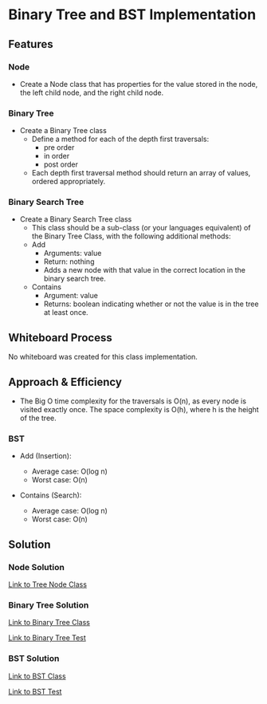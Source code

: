 # Binary Tree and BST Implementation

## Features

### Node

- Create a Node class that has properties for the value stored in the node, the left child node, and the right child node.

### Binary Tree

- Create a Binary Tree class
  - Define a method for each of the depth first traversals:
    - pre order
    - in order
    - post order
  - Each depth first traversal method should return an array of values, ordered appropriately.

### Binary Search Tree

- Create a Binary Search Tree class
  - This class should be a sub-class (or your languages equivalent) of the Binary Tree Class, with the following additional methods:
  - Add
    - Arguments: value
    - Return: nothing
    - Adds a new node with that value in the correct location in the binary search tree.
  - Contains
    - Argument: value
    - Returns: boolean indicating whether or not the value is in the tree at least once.

## Whiteboard Process

No whiteboard was created for this class implementation.

## Approach & Efficiency

- The Big O time complexity for the traversals is O(n), as every node is visited exactly once. The space complexity is O(h), where h is the height of the tree.

### BST

- Add (Insertion):
  - Average case: O(log n)
  - Worst case: O(n)

- Contains (Search):
  - Average case: O(log n)
  - Worst case: O(n)

## Solution

### Node Solution

[Link to Tree Node Class](lib/src/main/java/datastructures/trees/Node.java)

### Binary Tree Solution

[Link to Binary Tree Class](lib/src/main/java/datastructures/trees/BinaryTree.java)

[Link to Binary Tree Test](lib/src/test/java/datastructures/trees/BinaryTreeTest.java)

### BST Solution

[Link to BST Class](lib/src/main/java/datastructures/trees/BinarySearchTree.java)

[Link to BST Test](lib/src/test/java/datastructures/trees/BinarySearchTreeTest.java)

